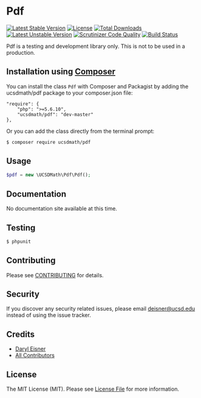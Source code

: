 # Pdf

[![Latest Stable Version](https://poser.pugx.org/ucsdmath/Pdf/v/stable)](https://packagist.org/packages/ucsdmath/Pdf)
[![License](https://poser.pugx.org/ucsdmath/Pdf/license)](https://packagist.org/packages/ucsdmath/Pdf)
[![Total Downloads](https://poser.pugx.org/ucsdmath/Pdf/downloads)](https://packagist.org/packages/ucsdmath/Pdf)
[![Latest Unstable Version](https://poser.pugx.org/ucsdmath/Pdf/v/unstable)](https://packagist.org/packages/ucsdmath/Pdf)
[![Scrutinizer Code Quality](https://scrutinizer-ci.com/g/ucsdmath/Pdf/badges/quality-score.png?b=master)](https://scrutinizer-ci.com/g/ucsdmath/Pdf/?branch=master)
[![Build Status](https://scrutinizer-ci.com/g/ucsdmath/Pdf/badges/build.png?b=master)](https://scrutinizer-ci.com/g/ucsdmath/Pdf/build-status/master)

Pdf is a testing and development library only. This is not to be used in a production.

## Installation using [Composer](http://getcomposer.org/)
You can install the class ```Pdf``` with Composer and Packagist by
adding the ucsdmath/pdf package to your composer.json file:

```
"require": {
    "php": ">=5.6.10",
    "ucsdmath/pdf": "dev-master"
},
```
Or you can add the class directly from the terminal prompt:

```bash
$ composer require ucsdmath/pdf
```

## Usage

``` php
$pdf = new \UCSDMath\Pdf\Pdf();
```

## Documentation

No documentation site available at this time.
<!-- [Check out the documentation](http://math.ucsd.edu/~deisner/documentation/Pdf/) -->

## Testing

``` bash
$ phpunit
```

## Contributing

Please see [CONTRIBUTING](CONTRIBUTING.md) for details.

## Security

If you discover any security related issues, please email deisner@ucsd.edu instead of using the issue tracker.

## Credits

- [Daryl Eisner](https://github.com/UCSDMath)
- [All Contributors](../../contributors)

## License

The MIT License (MIT). Please see [License File](LICENSE) for more information.
